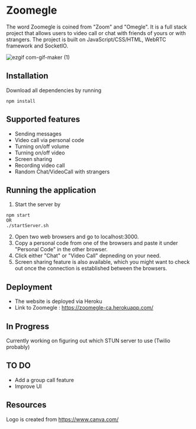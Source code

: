 # Zoomegle
The word Zoomegle is coined from "Zoom" and "Omegle". It is a full stack project that allows users to video call or chat with friends of yours or with strangers. The project is built on JavaScript/CSS/HTML, WebRTC framework and SocketIO.

![ezgif com-gif-maker (1)](https://user-images.githubusercontent.com/25088457/128615029-1f5637c0-2ca6-4c84-a671-049dcc5723b4.gif)


## Installation
Download all dependencies by running
```
npm install
```

## Supported features
- Sending messages
- Video call via personal code
- Turning on/off volume
- Turning on/off video
- Screen sharing
- Recording video call
- Random Chat/VideoCall with strangers

## Running the application

1) Start the server by
```
npm start
OR
./startServer.sh
```
2) Open two web browsers and go to localhost:3000.
3) Copy a personal code from one of the browsers and paste it under "Personal Code" in the other browser.
4) Click either "Chat" or "Video Call" depneding on your need.
5) Screen sharing feature is also available, which you might want to check out once the connection is established between the browsers.

## Deployment
- The website is deployed via Heroku
- Link to Zoomegle : https://zoomegle-ca.herokuapp.com/

## In Progress
Currently working on figuring out which STUN server to use (Twilio probably)

## TO DO
- Add a group call feature
- Improve UI

## Resources
Logo is created from https://www.canva.com/
